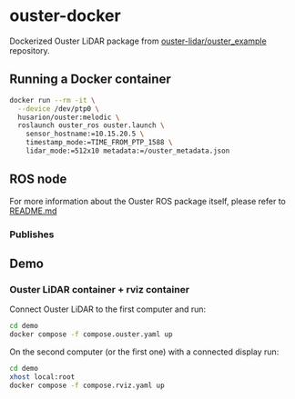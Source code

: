# ouster-docker

Dockerized Ouster LiDAR package from [ouster-lidar/ouster_example](https://github.com/ouster-lidar/ouster_example) repository.

## Running a Docker container

```bash
docker run --rm -it \
  --device /dev/ptp0 \
  husarion/ouster:melodic \
  roslaunch ouster_ros ouster.launch \
    sensor_hostname:=10.15.20.5 \
    timestamp_mode:=TIME_FROM_PTP_1588 \
    lidar_mode:=512x10 metadata:=/ouster_metadata.json
```

## ROS node

For more information about the Ouster ROS package itself, please refer to [README.md](https://github.com/ouster-lidar/ouster_example/blob/master/README.rst)

### Publishes

<!-- - `*/image_raw` *(sensor_msgs/Image)* -->
<!-- - `*/camera_info` *(sensor_msgs/CameraInfo)* -->
<!-- - `/camera/depth/points` *(sensor_msgs/PointCloud)* -->

## Demo

### Ouster LiDAR container + rviz container

Connect Ouster LiDAR to the first computer and run:

```bash
cd demo
docker compose -f compose.ouster.yaml up
```

On the second computer (or the first one) with a connected display run:

```bash
cd demo
xhost local:root
docker compose -f compose.rviz.yaml up
```
